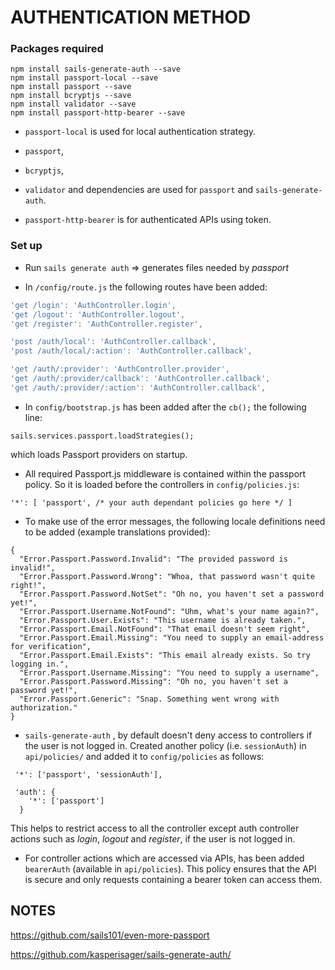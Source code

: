 # AUTHENTICATION METHOD

### Packages required

```
npm install sails-generate-auth --save
npm install passport-local --save
npm install passport --save
npm install bcryptjs --save
npm install validator --save
npm install passport-http-bearer --save
``` 

 - ``passport-local`` is used for local authentication strategy. 

 - ``passport``, 

 - ``bcryptjs``,

 - ``validator`` and dependencies are used for ``passport`` and ``sails-generate-auth``. 


 - ``passport-http-bearer`` is for authenticated APIs using token.

 ### Set up

 - Run ``sails generate auth`` => generates files needed by _passport_

 - In ``/config/route.js`` the following routes have been added:
 
 ```js
'get /login': 'AuthController.login',
'get /logout': 'AuthController.logout',
'get /register': 'AuthController.register',

'post /auth/local': 'AuthController.callback',
'post /auth/local/:action': 'AuthController.callback',

'get /auth/:provider': 'AuthController.provider',
'get /auth/:provider/callback': 'AuthController.callback',
'get /auth/:provider/:action': 'AuthController.callback',
 ```
- In ``config/bootstrap.js`` has been added after the ``cb();`` the following line:
 
 ``sails.services.passport.loadStrategies();``

 which loads Passport providers on startup.

- All required Passport.js middleware is contained within the passport policy. So it is loaded before the controllers in ``config/policies.js``:

``'*': [ 'passport', /* your auth dependant policies go here */ ]``

- To make use of the error messages, the following locale definitions need to be added (example translations provided):
```
{
  "Error.Passport.Password.Invalid": "The provided password is invalid!",
  "Error.Passport.Password.Wrong": "Whoa, that password wasn't quite right!",
  "Error.Passport.Password.NotSet": "Oh no, you haven't set a password yet!",
  "Error.Passport.Username.NotFound": "Uhm, what's your name again?",
  "Error.Passport.User.Exists": "This username is already taken.",
  "Error.Passport.Email.NotFound": "That email doesn't seem right",
  "Error.Passport.Email.Missing": "You need to supply an email-address for verification",
  "Error.Passport.Email.Exists": "This email already exists. So try logging in.",
  "Error.Passport.Username.Missing": "You need to supply a username",
  "Error.Passport.Password.Missing": "Oh no, you haven't set a password yet!",
  "Error.Passport.Generic": "Snap. Something went wrong with authorization."
}
```
- ``sails-generate-auth`` , by default doesn't deny access to controllers if the user is not logged in. 
Created another policy (i.e. ``sessionAuth``) in ``api/policies/`` and added it to ``config/policies`` as follows:
```
 '*': ['passport', 'sessionAuth'],

 'auth': {
    '*': ['passport']
  }
```
This helps to restrict access to all the controller except auth controller actions such as *login*, *logout* and *register*, if the user is not logged in.

- For controller actions which are accessed via APIs, has been added ``bearerAuth`` (available in ``api/policies``). This policy ensures that the API is secure and only requests containing a bearer token can access them.

 ## NOTES

https://github.com/sails101/even-more-passport

https://github.com/kasperisager/sails-generate-auth/



